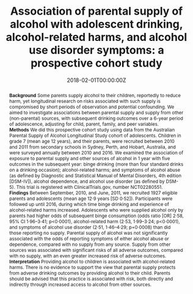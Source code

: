 ﻿---
title: "Association of parental supply of alcohol with adolescent drinking, alcohol-related harms, and alcohol use disorder symptoms: a prospective cohort study"
authors:
- Richard P Mattick
- admin
- Alexandra Aiken
- Monika Wadolowski
- Delyse Hutchinson
- Jackob Najman
- Tim Slade
- Raimondo Bruno
- Nyanda McBride
- Kypros Kypri
- Laura Vogl
- Louisa Degenhardt
date: "2018-02-01T00:00:00Z"
doi: "10.1016/S2468-2667(17)30240-2"
url_source: "https://www.sciencedirect.com/science/article/pii/S2468266717302402"
abstract: "**Background**
Some parents supply alcohol to their children, reportedly to reduce harm, yet longitudinal research on risks associated with such supply is compromised by short periods of observation and potential confounding. We aimed to investigate associations between parental supply and supply from other (non-parental) sources, with subsequent drinking outcomes over a 6-year period of adolescence, adjusting for child, parent, family, and peer variables.
<br>**Methods**
We did this prospective cohort study using data from the Australian Parental Supply of Alcohol Longitudinal Study cohort of adolescents. Children in grade 7 (mean age 12 years), and their parents, were recruited between 2010 and 2011 from secondary schools in Sydney, Perth, and Hobart, Australia, and were surveyed annually between 2010 and 2016. We examined the association of exposure to parental supply and other sources of alcohol in 1 year with five outcomes in the subsequent year: binge drinking (more than four standard drinks on a drinking occasion); alcohol-related harms; and symptoms of alcohol abuse (as defined by Diagnostic and Statistical Manual of Mental Disorders, 4th edition [DSM-IV]), alcohol dependence, and alcohol use disorder (as defined by DSM-5). This trial is registered with ClinicalTrials.gov, number NCT02280551.
<br>**Findings**
Between September, 2010, and June, 2011, we recruited 1927 eligible parents and adolescents (mean age 12·9 years [SD 0·52]). Participants were followed up until 2016, during which time binge drinking and experience of alcohol-related harms increased. Adolescents who were supplied alcohol only by parents had higher odds of subsequent binge consumption (odds ratio [OR] 2·58, 95% CI 1·96–3·41; p<0·0001), alcohol-related harm (2·53, 1·99–3·24; p<0·0001), and symptoms of alcohol use disorder (2·51, 1·46–4·29; p=0·0008) than did those reporting no supply. Parental supply of alcohol was not significantly associated with the odds of reporting symptoms of either alcohol abuse or dependence, compared with no supply from any source. Supply from other sources was associated with significant risks of all adverse outcomes, compared with no supply, with an even greater increased risk of adverse outcomes.
<br>**Interpretation**
Providing alcohol to children is associated with alcohol-related harms. There is no evidence to support the view that parental supply protects from adverse drinking outcomes by providing alcohol to their child. Parents should be advised that this practice is associated with risk, both directly and indirectly through increased access to alcohol from other sources."
featured: false
image:
  caption: 'Image credit: [**UNSW Sydney**]'
  focal_point: ""
  preview_only: false
projects:
- APSALS
publication: 'The Lancet 3(2)'
publication_short: ""
publication_types:
- "2"
publishDate: "2018-02-01T00:00:00Z"
summary: Analysis of the association between parental supply of alcohol and alcohol-related harms.
tags:
- Alcohol
- Adolescence
- Longitudinal cohort study
---
